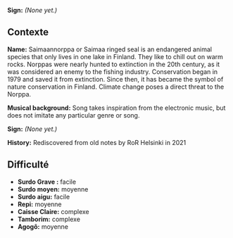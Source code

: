 **Sign:** *(None yet.)*

## Contexte

**Name:** Saimaannorppa or Saimaa ringed seal is an endangered animal species
that only lives in one lake in Finland. They like to chill out on warm rocks.
Norppas were nearly hunted to extinction in the 20th century, as it was
considered an enemy to the fishing industry. Conservation began in 1979 and
saved it from extinction. Since then, it has became the symbol of nature
conservation in Finland. Climate change poses a direct threat to the Norppa.

**Musical background:** Song takes inspiration from the electronic music, but
does not imitate any particular genre or song.

**Sign:** *(None yet.)*

**History:** Rediscovered from old notes by RoR Helsinki in 2021

## Difficulté

* **Surdo Grave :** facile
* **Surdo moyen:** moyenne
* **Surdo aigu:** facile
* **Repi:** moyenne
* **Caisse Claire:** complexe
* **Tamborim:** complexe
* **Agogô:** moyenne
